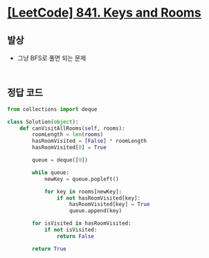 # [[LeetCode] 841. Keys and Rooms](https://leetcode.com/problems/keys-and-rooms/)

## 발상

- 그냥 BFS로 풀면 되는 문제

## <br>정답 코드

```python
from collections import deque

class Solution(object):
    def canVisitAllRooms(self, rooms):
        roomLength = len(rooms)
        hasRoomVisited = [False] * roomLength
        hasRoomVisited[0] = True

        queue = deque([0])

        while queue:
            newKey = queue.popleft()

            for key in rooms[newKey]:
                if not hasRoomVisited[key]:
                    hasRoomVisited[key] = True
                    queue.append(key)

        for isVisited in hasRoomVisited:
            if not isVisited:
                return False

        return True
```
